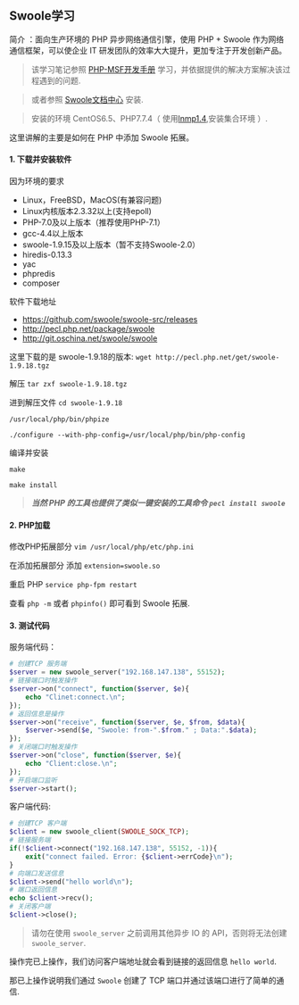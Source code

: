 ## Swoole学习 

简介 ：面向生产环境的 PHP 异步网络通信引擎，使用 PHP + Swoole 作为网络通信框架，可以使企业 IT 研发团队的效率大大提升，更加专注于开发创新产品。

> 该学习笔记参照 [PHP-MSF开发手册](https://legacy.gitbook.com/book/pinguo/php-msf-docs/details) 学习，并依据提供的解决方案解决该过程遇到的问题.

> 或者参照 [Swoole文档中心](https://wiki.swoole.com/wiki/page/1.html) 安装.

> 安装的环境 CentOS6.5、PHP7.7.4（ 使用[lnmp1.4](https://lnmp.org/),安装集合环境 ）.

这里讲解的主要是如何在 PHP 中添加 Swoole 拓展。

#### 1. 下载并安装软件

因为环境的要求

* Linux，FreeBSD，MacOS(有兼容问题)
* Linux内核版本2.3.32以上(支持epoll)
* PHP-7.0及以上版本（推荐使用PHP-7.1）
* gcc-4.4以上版本
* swoole-1.9.15及以上版本（暂不支持Swoole-2.0）
* hiredis-0.13.3
* yac
* phpredis
* composer

软件下载地址

* https://github.com/swoole/swoole-src/releases
* http://pecl.php.net/package/swoole
* http://git.oschina.net/swoole/swoole

这里下载的是 swoole-1.9.18的版本: `wget http://pecl.php.net/get/swoole-1.9.18.tgz`

解压 `tar zxf swoole-1.9.18.tgz`

进到解压文件 `cd swoole-1.9.18`

`/usr/local/php/bin/phpize`

`./configure --with-php-config=/usr/local/php/bin/php-config`

编译并安装

`make`

`make install`

> ***当然 PHP 的工具也提供了类似一键安装的工具命令 `pecl install swoole`***

#### 2. PHP加载

修改PHP拓展部分 `vim /usr/local/php/etc/php.ini`

在添加拓展部分 添加 `extension=swoole.so` 

重启 PHP `service php-fpm restart`

查看 `php -m` 或者 `phpinfo()` 即可看到 Swoole 拓展.

#### 3. 测试代码

服务端代码：

```php
# 创建TCP 服务端
$server = new swoole_server("192.168.147.138", 55152);
# 链接端口时触发操作
$server->on("connect", function($server, $e){
    echo "Clinet:connect.\n";
});
# 返回信息是操作
$server->on("receive", function($server, $e, $from, $data){
    $server->send($e, "Swoole: from-".$from." ; Data:".$data);
});
# 关闭端口时触发操作
$server->on("close", function($server, $e){
    echo "Client:close.\n";
});
# 开启端口监听
$server->start();
```

客户端代码:
```php
# 创建TCP 客户端
$client = new swoole_client(SWOOLE_SOCK_TCP);
# 链接服务端
if(!$client->connect("192.168.147.138", 55152, -1)){
    exit("connect failed. Error: {$client->errCode}\n");
}
# 向端口发送信息
$client->send("hello world\n");
# 端口返回信息
echo $client->recv();
# 关闭客户端
$client->close();
```
> 请勿在使用 `swoole_server` 之前调用其他异步 IO 的 API，否则将无法创建 `swoole_server`.

操作完已上操作，我们访问客户端地址就会看到链接的返回信息 `hello world`.

那已上操作说明我们通过 `Swoole` 创建了 TCP 端口并通过该端口进行了简单的通信.


